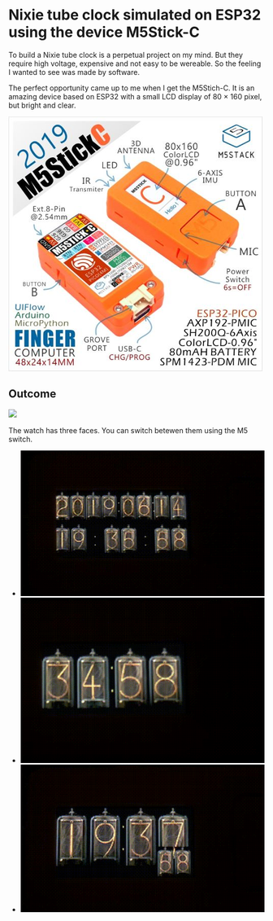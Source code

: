 # Nixie tube clock simulated on ESP32 using the device M5Stick-C
To build a Nixie tube clock is a perpetual project on my mind. But they require high voltage, expensive and not easy to be wereable. So the feeling I wanted to see was made by software.

The perfect opportunity came up to me when I get the M5Stich-C. It is an amazing device based on ESP32 with a small LCD display of 80 × 160 pixel, but bright and clear. 

![](https://github.com/McOrts/M5StickC_Nixie_tube_Clock/blob/master/images/M5Stick-C.jpg)

## Outcome

![](https://github.com/McOrts/M5StickC_Nixie_tube_Clock/blob/master/images/Nixie_Clock_M5StickC.gif)

The watch has three faces. You can switch betewen them using the M5 switch.
- ![](https://github.com/McOrts/M5StickC_Nixie_tube_Clock/blob/master/images/Nixie_Clock_M5StickC_m1.gif)
- ![](https://github.com/McOrts/M5StickC_Nixie_tube_Clock/blob/master/images/Nixie_Clock_M5StickC_m2.gif)
- ![](https://github.com/McOrts/M5StickC_Nixie_tube_Clock/blob/master/images/Nixie_Clock_M5StickC_m3.gif)
